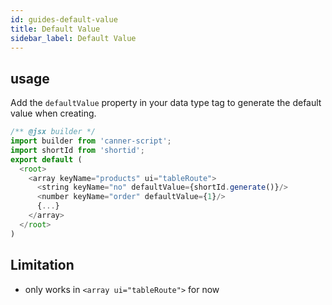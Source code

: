 ```yaml
---
id: guides-default-value
title: Default Value
sidebar_label: Default Value
---
```


## usage

Add the `defaultValue` property in your data type tag to generate the default value when creating.

```js
/** @jsx builder */
import builder from 'canner-script';
import shortId from 'shortid';
export default (
  <root>
    <array keyName="products" ui="tableRoute">
      <string keyName="no" defaultValue={shortId.generate()}/>
      <number keyName="order" defaultValue={1}/>
      {...}
    </array>
  </root>
)
```

## Limitation

- only works in `<array ui="tableRoute">` for now
